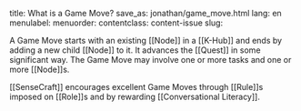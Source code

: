 title: What is a Game Move?
save_as: jonathan/game_move.html
lang: en
menulabel:
menuorder:
contentclass: content-issue
slug: 

A Game Move starts with an existing [[Node]] in a [[K-Hub]] and ends by adding a new child [[Node]] to it. It advances the [[Quest]] in some significant way. The Game Move may involve one or more tasks and one or more [[Node]]s.

[[SenseCraft]] encourages excellent Game Moves through [[Rule]]s imposed on [[Role]]s and by rewarding [[Conversational Literacy]].